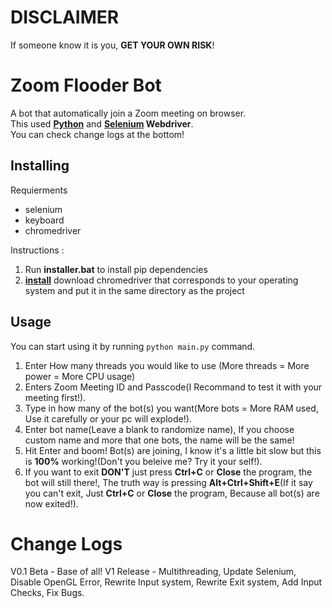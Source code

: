 # DISCLAIMER
If someone know it is you, **GET YOUR OWN RISK**!

# Zoom Flooder Bot
A bot that automatically join a Zoom meeting on browser.<br>
This used  [**Python**](https://www.python.org) and **[Selenium](https://pypi.org/project/selenium) Webdriver**.<br>
You can check change logs at the bottom!

## Installing
Requierments
- selenium
- keyboard
- chromedriver

Instructions :
1. Run **installer.bat** to install pip dependencies
2. [**install**](https://googlechromelabs.github.io/chrome-for-testing/#stable) download chromedriver that corresponds to your operating system and put it in the same directory as the project

## Usage

You can start using it by running `python main.py` command.<br>
1. Enter How many threads you would like to use (More threads = More power = More CPU usage)
1. Enters Zoom Meeting ID and Passcode(I Recommand to test it with your meeting first!).
2. Type in how many of the bot(s) you want(More bots = More RAM used, Use it carefully or your pc will explode!).
3. Enter bot name(Leave a blank to randomize name), If you choose custom name and more that one bots, the name will be the same!
4. Hit Enter and boom! Bot(s) are joining, I know it's a little bit slow but this is **100%** working!(Don't you beleive me? Try it your self!).
5. If you want to exit **DON'T** just press **Ctrl+C** or **Close** the program, the bot will still there!, The truth way is pressing **Alt+Ctrl+Shift+E**(If it say you can't exit, Just **Ctrl+C** or **Close** the program, Because all bot(s) are now exited!).

# Change Logs
V0.1 Beta - Base of all!
V1 Release - Multithreading, Update Selenium, Disable OpenGL Error, Rewrite Input system, Rewrite Exit system, Add Input Checks, Fix Bugs.
